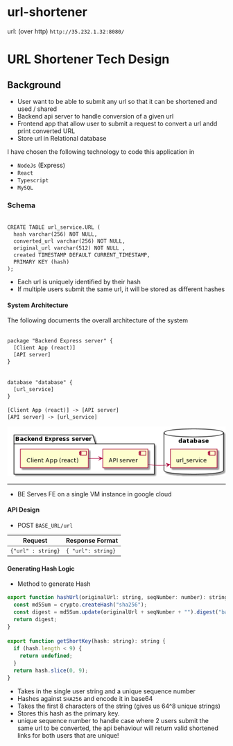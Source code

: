 # url-shortener


url: (over http) `http://35.232.1.32:8080/`

# URL Shortener Tech Design

## Background

- User want to be able to submit any url so that it can be shortened and used / shared
- Backend api server to handle conversion of a given url
- Frontend app that allow user to submit a request to convert a url andd print converted URL
- Store url in Relational database

I have chosen the following technology to code this application in

- `NodeJs` (Express)
- `React`
- `Typescript`
- `MySQL`

### Schema

```mysql

CREATE TABLE url_service.URL (
  hash varchar(256) NOT NULL,
  converted_url varchar(256) NOT NULL,
  original_url varchar(512) NOT NULL ,
  created TIMESTAMP DEFAULT CURRENT_TIMESTAMP,
  PRIMARY KEY (hash)
);

```

- Each url is uniquely identified by their hash
- If multiple users submit the same url, it will be stored as different hashes

#### System Architecture

The following documents the overall architecture of the system

```plantuml

package "Backend Express server" {
  [Client App (react)]
  [API server]
}


database "database" {
  [url_service]
}

[Client App (react)] -> [API server]
[API server] -> [url_service]
```

![architecture](/architecture.png)

---

- BE Serves FE on a single VM instance in google cloud

#### API Design

- POST `BASE_URL/url`

| Request            | Response Format    |
| ------------------ | ------------------ |
| `{"url" : string}` | `{ "url": string}` |

#### Generating Hash Logic

- Method to generate Hash

```js
export function hashUrl(originalUrl: string, seqNumber: number): string {
  const md5Sum = crypto.createHash("sha256");
  const digest = md5Sum.update(originalUrl + seqNumber + "").digest("base64");
  return digest;
}

export function getShortKey(hash: string): string {
  if (hash.length < 9) {
    return undefined;
  }
  return hash.slice(0, 9);
}
```

- Takes in the single user string and a unique sequence number
- Hashes against `SHA256` and encode it in base64
- Takes the first 8 characters of the string (gives us 64^8 unique strings)
- Stores this hash as the primary key.
- unique sequence number to handle case where 2 users submit the same url to be converted, the api behaviour will return valid shortened links for both users that are unique!
